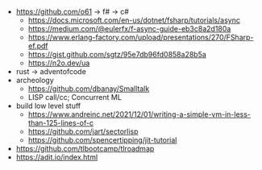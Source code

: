 

* https://github.com/o61 -> f# -> c#
  * https://docs.microsoft.com/en-us/dotnet/fsharp/tutorials/async
  * https://medium.com/@eulerfx/f-async-guide-eb3c8a2d180a
  * https://www.erlang-factory.com/upload/presentations/270/FSharp-ef.pdf
  * https://gist.github.com/sgtz/95e7db96fd0858a28b5a
  * https://n2o.dev/ua
* rust -> adventofcode
* archeology
  * https://github.com/dbanay/Smalltalk
  * LISP call/cc; Concurrent ML
* build low level stuff
  * https://www.andreinc.net/2021/12/01/writing-a-simple-vm-in-less-than-125-lines-of-c
  * https://github.com/jart/sectorlisp
  * https://github.com/spencertipping/jit-tutorial
* https://github.com/tlbootcamp/tlroadmap
* https://adit.io/index.html
